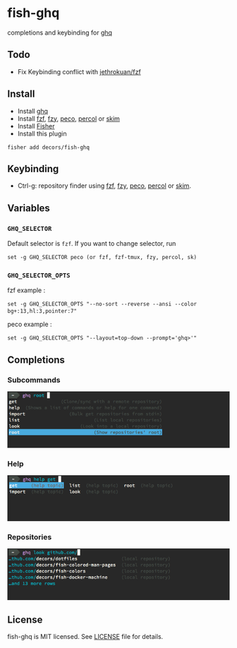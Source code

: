 # fish-ghq

completions and keybinding for [ghq]

## Todo

* Fix Keybinding conflict with [jethrokuan/fzf](https://github.com/jethrokuan/fzf)

## Install

* Install [ghq]
* Install [fzf], [fzy], [peco], [percol] or [skim]
* Install [Fisher](https://github.com/jorgebucaran/fisher)
* Install this plugin

```fish
fisher add decors/fish-ghq
```

## Keybinding

* Ctrl-g: repository finder using [fzf], [fzy], [peco], [percol] or [skim].

## Variables

### `GHQ_SELECTOR`

Default selector is `fzf`. If you want to change selector, run

```fish
set -g GHQ_SELECTOR peco (or fzf, fzf-tmux, fzy, percol, sk)
```

### `GHQ_SELECTOR_OPTS`

fzf example :

```fish
set -g GHQ_SELECTOR_OPTS "--no-sort --reverse --ansi --color bg+:13,hl:3,pointer:7"
```

peco example :

```fish
set -g GHQ_SELECTOR_OPTS "--layout=top-down --prompt='ghq>'"
```

## Completions

### Subcommands

![Completions1](https://raw.githubusercontent.com/decors/various/master/images/ghq-screenshot1.png)

### Help

![Completions2](https://raw.githubusercontent.com/decors/various/master/images/ghq-screenshot2.png)

### Repositories

![Completion3](https://raw.githubusercontent.com/decors/various/master/images/ghq-screenshot3.png)

## License

fish-ghq is MIT licensed. See [LICENSE](LICENSE) file for details.

[ghq]:https://github.com/motemen/ghq
[peco]:https://github.com/peco/peco
[fzf]:https://github.com/junegunn/fzf
[fzy]:https://github.com/jhawthorn/fzy
[percol]:https://github.com/mooz/percol
[skim]:https://github.com/lotabout/skim

